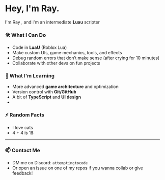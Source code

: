 #  Hey, I'm Ray.

I'm Ray , and I'm an intermediate **Luau** scripter

### 🛠️ What I Can Do
- Code in **LuaU** (Roblox Lua)
- Make custom UIs, game mechanics, tools, and effects
- Debug random errors that don’t make sense (after crying for 10 minutes)
- Collaborate with other devs on fun projects

### 🚧 What I'm Learning
- More advanced **game architecture** and optimization
- Version control with **Git/GitHub** 
- A bit of **TypeScript** and **UI design**
- 
### ⚡ Random Facts
- I love cats
- 4 + 4 is 18

---

### 📫 Contact Me
- DM me on Discord: `attemptingtocode` 
- Or open an issue on one of my repos if you wanna collab or give feedback!

